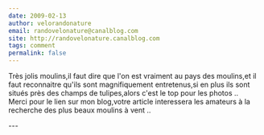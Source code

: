 ```yaml
---
date: 2009-02-13
author: velorandonature
email: randovelonature@canalblog.com
site: http://randovelonature.canalblog.com
tags: comment
permalink: false
---
```


<p>Très jolis moulins,il faut dire que l'on est vraiment au pays des moulins,et il faut reconnaitre qu'ils sont magnifiquement entretenus,si en plus ils sont situés près des champs de tulipes,alors c'est le top pour les photos ..<br />
Merci pour le lien sur mon blog,votre article interessera les amateurs à la recherche des plus beaux moulins à vent ..</p>
---